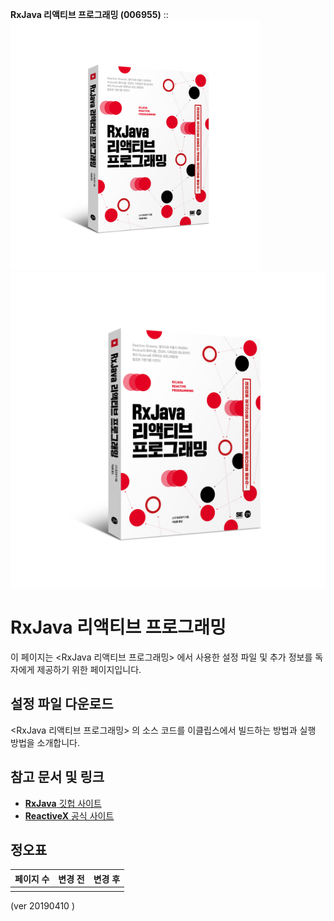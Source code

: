 **RxJava 리액티브 프로그래밍 (006955)** :: 
<img src="./document/images/cover_solid.png" width="400px">
![RxJava 리액티브 프로그래밍 Cover](./document/images/cover_solid.png)

# RxJava 리액티브 프로그래밍

이 페이지는 <RxJava 리액티브 프로그래밍> 에서 사용한 설정 파일 및 추가 정보를 독자에게 제공하기 위한 페이지입니다.

## 설정 파일 다운로드

<RxJava 리액티브 프로그래밍> 의 소스 코드를 이클립스에서 빌드하는 방법과 실행 방법을 소개합니다.


 ## 참고 문서 및 링크
 - [**RxJava** 깃헙 사이트](https://github.com/ReactiveX/RxJava/)
 - [**ReactiveX** 공식 사이트](http://reactivex.io/)

## 정오표

| 페이지 수 | 변경 전 | 변경 후 |
|:-------|-------:|:------:|
|        |        |        |

(ver 20190410 )
<br>
<br>
<br>
